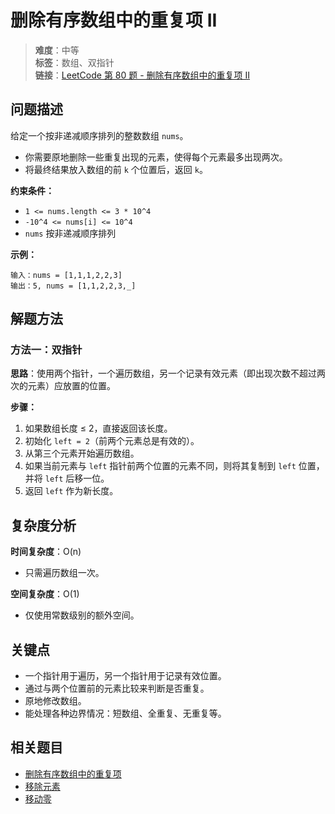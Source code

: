 # 删除有序数组中的重复项 II

> **难度**：中等  
> **标签**：数组、双指针  
> **链接**：[LeetCode 第 80 题 - 删除有序数组中的重复项 II](https://leetcode-cn.com/problems/remove-duplicates-from-sorted-array-ii/)

## 问题描述

给定一个按非递减顺序排列的整数数组 `nums`。
- 你需要原地删除一些重复出现的元素，使得每个元素最多出现两次。
- 将最终结果放入数组的前 `k` 个位置后，返回 `k`。

**约束条件：**
- `1 <= nums.length <= 3 * 10^4`
- `-10^4 <= nums[i] <= 10^4`
- `nums` 按非递减顺序排列

**示例：**
```
输入：nums = [1,1,1,2,2,3]
输出：5, nums = [1,1,2,2,3,_]
```

## 解题方法

### 方法一：双指针
**思路**：使用两个指针，一个遍历数组，另一个记录有效元素（即出现次数不超过两次的元素）应放置的位置。

**步骤：**
1. 如果数组长度 ≤ 2，直接返回该长度。
2. 初始化 `left = 2`（前两个元素总是有效的）。
3. 从第三个元素开始遍历数组。
4. 如果当前元素与 `left` 指针前两个位置的元素不同，则将其复制到 `left` 位置，并将 `left` 后移一位。
5. 返回 `left` 作为新长度。

## 复杂度分析

**时间复杂度**：O(n)  
- 只需遍历数组一次。

**空间复杂度**：O(1)  
- 仅使用常数级别的额外空间。

## 关键点

- 一个指针用于遍历，另一个指针用于记录有效位置。
- 通过与两个位置前的元素比较来判断是否重复。
- 原地修改数组。
- 能处理各种边界情况：短数组、全重复、无重复等。

## 相关题目

- [删除有序数组中的重复项](https://leetcode.com/problems/remove-duplicates-from-sorted-array/)
- [移除元素](https://leetcode.com/problems/remove-element/)
- [移动零](https://leetcode.com/problems/move-zeroes/)
